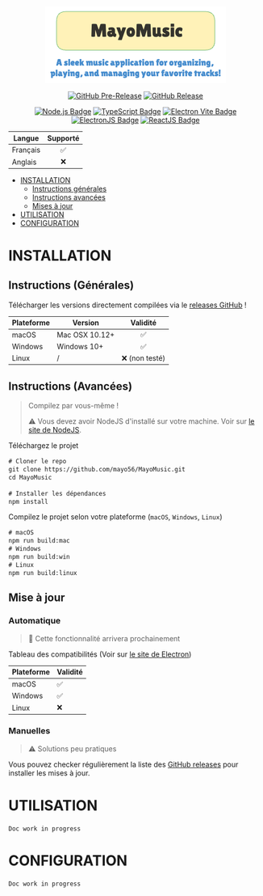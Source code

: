 <!-- BEGIN Version & Dependencies -->
<div align="center">

![lol](./.github/images/logo.png)

[![GitHub Pre-Release](https://img.shields.io/github/v/release/mayo56/MayoMusic?include_prereleases&style=for-the-badge&label=Pre-release&color=brightgreen)](#INSTALLATION)
[![GitHub Release](https://img.shields.io/github/v/release/mayo56/MayoMusic?style=for-the-badge&label=Release&color=brightgreen)](#INSTALLATION)

[![Node.js Badge](https://img.shields.io/badge/node.js-node?style=for-the-badge&logo=nodedotjs&logoColor=green&color=black)](https://nodejs.org/ "Node.js")
[![TypeScript Badge](https://img.shields.io/badge/typescript-ts?style=for-the-badge&logo=typescript&logoColor=blue&color=black)](https://nodejs.org/ "Node.js")
[![Electron Vite Badge](https://img.shields.io/badge/electron%20vite-vite?style=for-the-badge&logo=vite&logoColor=yellow&color=black)](https://electron-vite.org/ "Electron Vite JS")
[![ElectronJS Badge](https://img.shields.io/badge/electronjs-electron?style=for-the-badge&logo=electron&color=black)](https://www.electronjs.org/ "Electron JS")
[![ReactJS Badge](https://img.shields.io/badge/reactjs-react?style=for-the-badge&logo=react&color=black)](https://react.dev/ "ReactJS")

</div>
<!-- END Version & Dependencies -->

<!-- BEGIN Supported Languages -->

| Langue   |      Supporté      |
|----------|:------------------:|
| Français | :white_check_mark: |
| Anglais  |        :x:         |

<!-- END Supported languages -->

<!-- BEGIN Summary -->

* [INSTALLATION](#INSTALLATION)
  * [Instructions générales](#instructions-générales)
  * [Instructions avancées](#instructions-avancées)
  * [Mises à jour](#mise-à-jour)
* [UTILISATION](#utilisation)
* [CONFIGURATION](#configuration)

<!-- END Summary -->

# INSTALLATION

## Instructions (Générales)

Télécharger les versions directement compilées via le [releases GitHub](https://github.com/mayo56/MayoMusic/releases) !

| Plateforme | Version        |      Validité      |
|------------|----------------|:------------------:|
| macOS      | Mac OSX 10.12+ | :white_check_mark: |
| Windows    | Windows 10+    | :white_check_mark: |
| Linux      | /              |  :x: (non testé)   |

## Instructions (Avancées)

> Compilez par vous-même !
>
> :warning: Vous devez avoir NodeJS d'installé sur votre machine.
> Voir sur [le site de NodeJS](https://nodejs.org).

Téléchargez le projet
```shell
# Cloner le repo
git clone https://github.com/mayo56/MayoMusic.git
cd MayoMusic

# Installer les dépendances
npm install
```
Compilez le projet selon votre plateforme (`macOS`, `Windows`, `Linux`)
```shell
# macOS
npm run build:mac
# Windows
npm run build:win
# Linux
npm run build:linux
```

## Mise à jour
### Automatique
> :test_tube: Cette fonctionnalité arrivera prochainement

Tableau des compatibilités (Voir sur [le site de Electron]())

| Plateforme | Validité           |
|------------|--------------------|
| macOS      | :white_check_mark: |
| Windows    | :white_check_mark: |
| Linux      | :x:                |

### Manuelles
> :warning: Solutions peu pratiques

Vous pouvez checker régulièrement la liste des [GitHub releases](https://github.com/mayo56/MayoMusic/releases)
pour installer les mises à jour.

# UTILISATION
`Doc work in progress`

# CONFIGURATION
`Doc work in progress`
